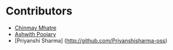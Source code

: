 # Contributors

- [Chinmay Mhatre](https://github.com/ChinmayMhatre)
- [Ashwith Poojary](https://github.com/Ashwith25)
- [Priyanshi Sharma] (http://github.com/Priyanshisharma-oss)
